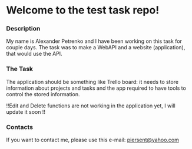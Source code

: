 # Welcome to the test task repo!

### Description
My name is Alexander Petrenko and I have been working on this task for couple days.
The task was to make a WebAPI and a website (application), that would use the API.

### The Task
The application should be something like Trello board: it needs to store information about projects and tasks and the app required to have tools to control the stored information.

!!Edit and Delete functions are not working in the application yet, I will update it soon !!

### Contacts
If you want to contact me, please use this e-mail: piersent@yahoo.com
